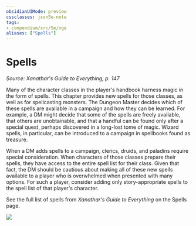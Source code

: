 ```yaml
---
obsidianUIMode: preview
cssclasses: json5e-note
tags:
- compendium/src/5e/xge
aliases: ["Spells"]
---
```

# Spells
*Source: Xanathar's Guide to Everything, p. 147* 

Many of the character classes in the player's handbook harness magic in the form of spells. This chapter provides new spells for those classes, as well as for spellcasting monsters. The Dungeon Master decides which of these spells are available in a campaign and how they can be learned. For example, a DM might decide that some of the spells are freely available, that others are unobtainable, and that a handful can be found only after a special quest, perhaps discovered in a long-lost tome of magic. Wizard spells, in particular, can be introduced to a campaign in spellbooks found as treasure.

When a DM adds spells to a campaign, clerics, druids, and paladins require special consideration. When characters of those classes prepare their spells, they have access to the entire spell list for their class. Given that fact, the DM should be cautious about making all of these new spells available to a player who is overwhelmed when presented with many options. For such a player, consider adding only story-appropriate spells to the spell list of that player's character.

See the full list of spells from *Xanathar's Guide to Everything* on the Spells page.

![](/2-Mechanics/CLI/books/xanathars-guide-to-everything/img/c3001.webp#center)